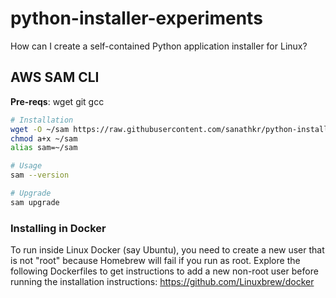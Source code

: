 # python-installer-experiments
How can I create a self-contained Python application installer for Linux?

## AWS SAM CLI

**Pre-reqs**: wget git gcc

```bash
# Installation
wget -O ~/sam https://raw.githubusercontent.com/sanathkr/python-installer-experiments/master/sam
chmod a+x ~/sam
alias sam=~/sam

# Usage
sam --version

# Upgrade
sam upgrade
```

### Installing in Docker
To run inside Linux Docker (say Ubuntu), you need to create a new user that is not "root" because Homebrew will fail if you run as root. Explore the following Dockerfiles to get instructions to add a new non-root user before running the installation instructions: https://github.com/Linuxbrew/docker
